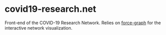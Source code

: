 # covid19-research.net

Front-end of the COVID-19 Research Network. Relies on [force-graph](https://github.com/vasturiano/force-graph) for the interactive network visualization.


